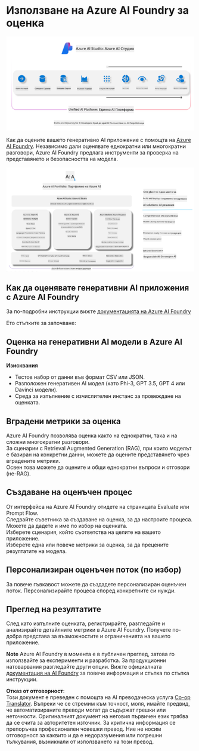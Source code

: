 <!--
CO_OP_TRANSLATOR_METADATA:
{
  "original_hash": "7b4235159486df4000e16b7b46ddfec3",
  "translation_date": "2025-05-09T15:04:12+00:00",
  "source_file": "md/01.Introduction/05/AIFoundry.md",
  "language_code": "bg"
}
-->
# **Използване на Azure AI Foundry за оценка**

![aistudo](../../../../../translated_images/AIFoundry.61da8c74bccc0241ce9a4cb53a170912245871de9235043afcb796ccbc076fdc.bg.png)

Как да оцените вашето генеративно AI приложение с помощта на [Azure AI Foundry](https://ai.azure.com?WT.mc_id=aiml-138114-kinfeylo). Независимо дали оценявате еднократни или многократни разговори, Azure AI Foundry предлага инструменти за проверка на представянето и безопасността на модела.

![aistudo](../../../../../translated_images/AIPortfolio.5aaa2b25e9157624a4542fe041d66a96a1c1ec6007e4e5aadd926c6ec8ce18b3.bg.png)

## Как да оценявате генеративни AI приложения с Azure AI Foundry
За по-подробни инструкции вижте [документацията на Azure AI Foundry](https://learn.microsoft.com/azure/ai-studio/how-to/evaluate-generative-ai-app?WT.mc_id=aiml-138114-kinfeylo)

Ето стъпките за започване:

## Оценка на генеративни AI модели в Azure AI Foundry

**Изисквания**

- Тестов набор от данни във формат CSV или JSON.
- Разположен генеративен AI модел (като Phi-3, GPT 3.5, GPT 4 или Davinci модели).
- Среда за изпълнение с изчислителен инстанс за провеждане на оценката.

## Вградени метрики за оценка

Azure AI Foundry позволява оценка както на еднократни, така и на сложни многократни разговори.  
За сценарии с Retrieval Augmented Generation (RAG), при които моделът е базиран на конкретни данни, можете да оцените представянето чрез вградените метрики.  
Освен това можете да оцените и общи еднократни въпроси и отговори (не-RAG).

## Създаване на оценъчен процес

От интерфейса на Azure AI Foundry отидете на страницата Evaluate или Prompt Flow.  
Следвайте съветника за създаване на оценка, за да настроите процеса. Можете да дадете и име по избор на оценката.  
Изберете сценария, който съответства на целите на вашето приложение.  
Изберете една или повече метрики за оценка, за да прецените резултатите на модела.

## Персонализиран оценъчен поток (по избор)

За повече гъвкавост можете да създадете персонализиран оценъчен поток. Персонализирайте процеса според конкретните си нужди.

## Преглед на резултатите

След като изпълните оценката, регистрирайте, разгледайте и анализирайте детайлните метрики в Azure AI Foundry. Получете по-добра представа за възможностите и ограниченията на вашето приложение.

**Note** Azure AI Foundry в момента е в публичен преглед, затова го използвайте за експерименти и разработка. За продукционни натоварвания разгледайте други опции. Вижте официалната [документация на AI Foundry](https://learn.microsoft.com/azure/ai-studio/?WT.mc_id=aiml-138114-kinfeylo) за повече информация и стъпка по стъпка инструкции.

**Отказ от отговорност**:  
Този документ е преведен с помощта на AI преводаческа услуга [Co-op Translator](https://github.com/Azure/co-op-translator). Въпреки че се стремим към точност, моля, имайте предвид, че автоматизираните преводи могат да съдържат грешки или неточности. Оригиналният документ на неговия първичен език трябва да се счита за авторитетен източник. За критична информация се препоръчва професионален човешки превод. Ние не носим отговорност за каквито и да е недоразумения или погрешни тълкувания, възникнали от използването на този превод.